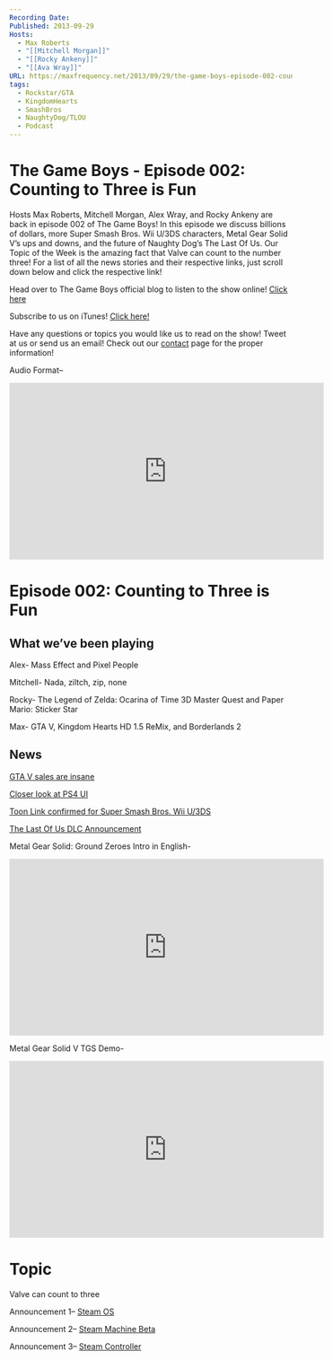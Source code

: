```yaml
---
Recording Date: 
Published: 2013-09-29
Hosts:
  - Max Roberts
  - "[[Mitchell Morgan]]"
  - "[[Rocky Ankeny]]"
  - "[[Ava Wray]]"
URL: https://maxfrequency.net/2013/09/29/the-game-boys-episode-002-counting-to-three-is-fun/
tags:
  - Rockstar/GTA
  - KingdomHearts
  - SmashBros
  - NaughtyDog/TLOU
  - Podcast
---
```

# The Game Boys - Episode 002: Counting to Three is Fun

Hosts Max Roberts, Mitchell Morgan, Alex Wray, and Rocky Ankeny are back in episode 002 of The Game Boys! In this episode we discuss billions of dollars, more Super Smash Bros. Wii U/3DS characters, Metal Gear Solid V’s ups and downs, and the future of Naughty Dog’s The Last Of Us. Our Topic of the Week is the amazing fact that Valve can count to the number three! For a list of all the news stories and their respective links, just scroll down below and click the respective link!

Head over to The Game Boys official blog to listen to the show online! [Click here](http://thegameboysgoleft.wordpress.com/)

Subscribe to us on iTunes! [Click here!](https://itunes.apple.com/us/podcast/the-game-boys/id711125433?mt=2)

Have any questions or topics you would like us to read on the show! Tweet at us or send us an email! Check out our [contact](http://goleftgaming.wordpress.com/contact/) page for the proper information!

Audio Format–

<div class=iframe-container>
<iframe width="560" height="315" src="https://www.youtube-nocookie.com/embed/0SlQ9gpAV_E?si=VNlH1fwQCHC8O_xL" title="YouTube video player" frameborder="0" allow="accelerometer; autoplay; clipboard-write; encrypted-media; gyroscope; picture-in-picture; web-share" referrerpolicy="strict-origin-when-cross-origin" allowfullscreen></iframe>
</div>

# Episode 002: Counting to Three is Fun

## What we’ve been playing

Alex- Mass Effect and Pixel People

Mitchell- Nada, ziltch, zip, none

Rocky- The Legend of Zelda: Ocarina of Time 3D Master Quest and Paper Mario: Sticker Star

Max- GTA V, Kingdom Hearts HD 1.5 ReMix, and Borderlands 2

## News

[GTA V sales are insane](http://www.joystiq.com/2013/09/20/grand-theft-auto-5-sales-surpass-1-billion/)

[Closer look at PS4 UI](http://www.ign.com/articles/2013/09/25/get-a-closer-look-at-the-ps4s-interface)

[Toon Link confirmed for Super Smash Bros. Wii U/3DS](http://www.smashbros.com/us/characters/toon_link.html)

[The Last Of Us DLC Announcement](http://blog.us.playstation.com/2013/09/27/the-last-of-us-future-dlc-plans/)

Metal Gear Solid: Ground Zeroes Intro in English-

<div class=iframe-container>
<iframe width="560" height="315" src="https://www.youtube-nocookie.com/embed/elMikUGFfqw?si=5Kxs7xzFYRdZOefm" title="YouTube video player" frameborder="0" allow="accelerometer; autoplay; clipboard-write; encrypted-media; gyroscope; picture-in-picture; web-share" allowfullscreen></iframe>
</div>

Metal Gear Solid V TGS Demo-

<div class=iframe-container>
<iframe width="560" height="315" src="https://www.youtube-nocookie.com/embed/EOLRfnC84fQ?si=3RiARV3gQlbA0_MS" title="YouTube video player" frameborder="0" allow="accelerometer; autoplay; clipboard-write; encrypted-media; gyroscope; picture-in-picture; web-share" allowfullscreen></iframe>
</div>

# Topic

Valve can count to three

Announcement 1– [Steam OS](http://kotaku.com/valve-announces-steam-os-1371869324)

Announcement 2– [Steam Machine Beta](http://kotaku.com/valve-announces-steam-machines-1386046176)

Announcement 3– [Steam Controller](http://kotaku.com/valve-announces-the-steam-controller-a-new-way-to-cont-1411558137)
